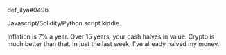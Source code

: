def_ilya#0496

Javascript/Solidity/Python script kiddie. 

Inflation is 7% a year. Over 15 years, your cash halves in value.
Crypto is much better than that. 
In just the last week, I've already halved my money. 
